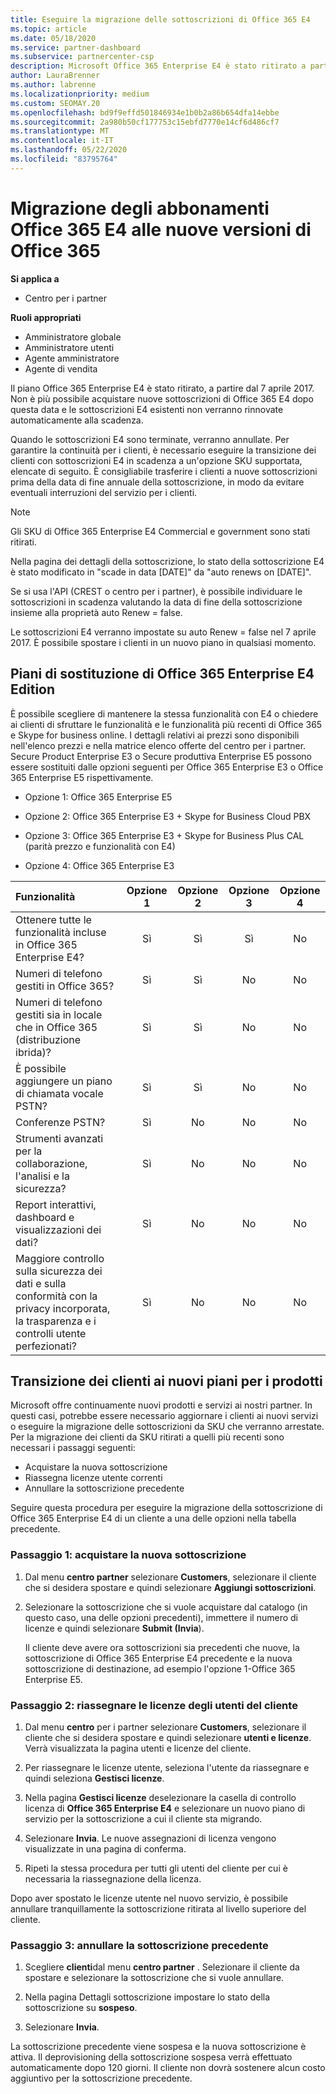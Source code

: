 ```yaml
---
title: Eseguire la migrazione delle sottoscrizioni di Office 365 E4
ms.topic: article
ms.date: 05/18/2020
ms.service: partner-dashboard
ms.subservice: partnercenter-csp
description: Microsoft Office 365 Enterprise E4 è stato ritirato a partire dal 7 aprile 2017. Informazioni su come eseguire la migrazione delle sottoscrizioni dei clienti a versioni più recenti di Office 365.
author: LauraBrenner
ms.author: labrenne
ms.localizationpriority: medium
ms.custom: SEOMAY.20
ms.openlocfilehash: bd9f9effd501846934e1b0b2a86b654dfa14ebbe
ms.sourcegitcommit: 2a980b50cf177753c15ebfd7770e14cf6d486cf7
ms.translationtype: MT
ms.contentlocale: it-IT
ms.lasthandoff: 05/22/2020
ms.locfileid: "83795764"
---
```

# <a name="migrate-office-365-e4-subscriptions-to-newer-office-365-versions"></a>Migrazione degli abbonamenti Office 365 E4 alle nuove versioni di Office 365

**Si applica a**

-  Centro per i partner

**Ruoli appropriati**
-   Amministratore globale
-   Amministratore utenti
-   Agente amministratore
-   Agente di vendita

Il piano Office 365 Enterprise E4 è stato ritirato, a partire dal 7 aprile 2017. Non è più possibile acquistare nuove sottoscrizioni di Office 365 E4 dopo questa data e le sottoscrizioni E4 esistenti non verranno rinnovate automaticamente alla scadenza.

Quando le sottoscrizioni E4 sono terminate, verranno annullate. Per garantire la continuità per i clienti, è necessario eseguire la transizione dei clienti con sottoscrizioni E4 in scadenza a un'opzione SKU supportata, elencate di seguito. È consigliabile trasferire i clienti a nuove sottoscrizioni prima della data di fine annuale della sottoscrizione, in modo da evitare eventuali interruzioni del servizio per i clienti. 

> [!NOTE]  
> Gli SKU di Office 365 Enterprise E4 Commercial e government sono stati ritirati.
 
Nella pagina dei dettagli della sottoscrizione, lo stato della sottoscrizione E4 è stato modificato in "scade in data [DATE]" da "auto renews on [DATE]". 

Se si usa l'API (CREST o centro per i partner), è possibile individuare le sottoscrizioni in scadenza valutando la data di fine della sottoscrizione insieme alla proprietà auto Renew = false. 

Le sottoscrizioni E4 verranno impostate su auto Renew = false nel 7 aprile 2017. È possibile spostare i clienti in un nuovo piano in qualsiasi momento. 

## <a name="office-365-enterprise-e4-edition-replacement-plans"></a>Piani di sostituzione di Office 365 Enterprise E4 Edition

È possibile scegliere di mantenere la stessa funzionalità con E4 o chiedere ai clienti di sfruttare le funzionalità e le funzionalità più recenti di Office 365 e Skype for business online. I dettagli relativi ai prezzi sono disponibili nell'elenco prezzi e nella matrice elenco offerte del centro per i partner. Secure Product Enterprise E3 o Secure produttiva Enterprise E5 possono essere sostituiti dalle opzioni seguenti per Office 365 Enterprise E3 o Office 365 Enterprise E5 rispettivamente.

- Opzione 1: Office 365 Enterprise E5

- Opzione 2: Office 365 Enterprise E3 + Skype for Business Cloud PBX

- Opzione 3: Office 365 Enterprise E3 + Skype for Business Plus CAL (parità prezzo e funzionalità con E4)

- Opzione 4: Office 365 Enterprise E3


| Funzionalità | Opzione 1 | Opzione 2 | Opzione 3 | Opzione 4 |
| :---    | :------: |   :---:  |   :---:  |   :---:  |
| Ottenere tutte le funzionalità incluse in Office 365 Enterprise E4? | Sì | Sì | Sì | No |
| Numeri di telefono gestiti in Office 365? | Sì | Sì | No | No |
| Numeri di telefono gestiti sia in locale che in Office 365 (distribuzione ibrida)? | Sì | Sì | No | No |
| È possibile aggiungere un piano di chiamata vocale PSTN? | Sì | Sì | No | No |
| Conferenze PSTN? | Sì | No | No | No |
| Strumenti avanzati per la collaborazione, l'analisi e la sicurezza? | Sì | No | No | No |
| Report interattivi, dashboard e visualizzazioni dei dati? | Sì | No | No | No | 
| Maggiore controllo sulla sicurezza dei dati e sulla conformità con la privacy incorporata, la trasparenza e i controlli utente perfezionati? | Sì | No | No | No | 

## <a name="transition-customers-to-new-product-plans"></a>Transizione dei clienti ai nuovi piani per i prodotti

Microsoft offre continuamente nuovi prodotti e servizi ai nostri partner. In questi casi, potrebbe essere necessario aggiornare i clienti ai nuovi servizi o eseguire la migrazione delle sottoscrizioni da SKU che verranno arrestate. Per la migrazione dei clienti da SKU ritirati a quelli più recenti sono necessari i passaggi seguenti:

-   Acquistare la nuova sottoscrizione
-   Riassegna licenze utente correnti
-   Annullare la sottoscrizione precedente

Seguire questa procedura per eseguire la migrazione della sottoscrizione di Office 365 Enterprise E4 di un cliente a una delle opzioni nella tabella precedente.

### <a name="step-1---purchase-the-new-subscription"></a>Passaggio 1: acquistare la nuova sottoscrizione

1. Dal menu **centro partner** selezionare **Customers**, selezionare il cliente che si desidera spostare e quindi selezionare **Aggiungi sottoscrizioni**.

2. Selezionare la sottoscrizione che si vuole acquistare dal catalogo (in questo caso, una delle opzioni precedenti), immettere il numero di licenze e quindi selezionare **Submit (Invia**).

   Il cliente deve avere ora sottoscrizioni sia precedenti che nuove, la sottoscrizione di Office 365 Enterprise E4 precedente e la nuova sottoscrizione di destinazione, ad esempio l'opzione 1-Office 365 Enterprise E5.

### <a name="step-2---reassign-the-customers-users-licenses"></a>Passaggio 2: riassegnare le licenze degli utenti del cliente

1. Dal menu **centro** per i partner selezionare **Customers**, selezionare il cliente che si desidera spostare e quindi selezionare **utenti e licenze**. Verrà visualizzata la pagina utenti e licenze del cliente.

2. Per riassegnare le licenze utente, seleziona l'utente da riassegnare e quindi seleziona **Gestisci licenze**.

3. Nella pagina **Gestisci licenze** deselezionare la casella di controllo licenza di **Office 365 Enterprise E4** e selezionare un nuovo piano di servizio per la sottoscrizione a cui il cliente sta migrando.

4. Selezionare **Invia**. Le nuove assegnazioni di licenza vengono visualizzate in una pagina di conferma.

5. Ripeti la stessa procedura per tutti gli utenti del cliente per cui è necessaria la riassegnazione della licenza.

Dopo aver spostato le licenze utente nel nuovo servizio, è possibile annullare tranquillamente la sottoscrizione ritirata al livello superiore del cliente.

### <a name="step-3---cancel-the-old-subscription"></a>Passaggio 3: annullare la sottoscrizione precedente

1. Scegliere **clienti**dal menu **centro partner** . Selezionare il cliente da spostare e selezionare la sottoscrizione che si vuole annullare.

2. Nella pagina Dettagli sottoscrizione impostare lo stato della sottoscrizione su **sospeso**.

3. Selezionare **Invia**.

La sottoscrizione precedente viene sospesa e la nuova sottoscrizione è attiva. Il deprovisioning della sottoscrizione sospesa verrà effettuato automaticamente dopo 120 giorni. Il cliente non dovrà sostenere alcun costo aggiuntivo per la sottoscrizione precedente.



 



